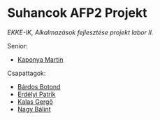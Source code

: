 # Suhancok AFP2 Projekt
*EKKE-IK, Alkalmazások fejlesztése projekt labor II.*

Senior:

- [Kaponya Martin](https://github.com/kmartin001)

Csapattagok:

- [Bárdos Botond](https://github.com/BoteeeB)  
- [Erdélyi Patrik](https://github.com/Patrik1866)
- [Kalas Gergő](https://github.com/TheGerixon)
- [Nagy Bálint](https://github.com/Vash2084)
